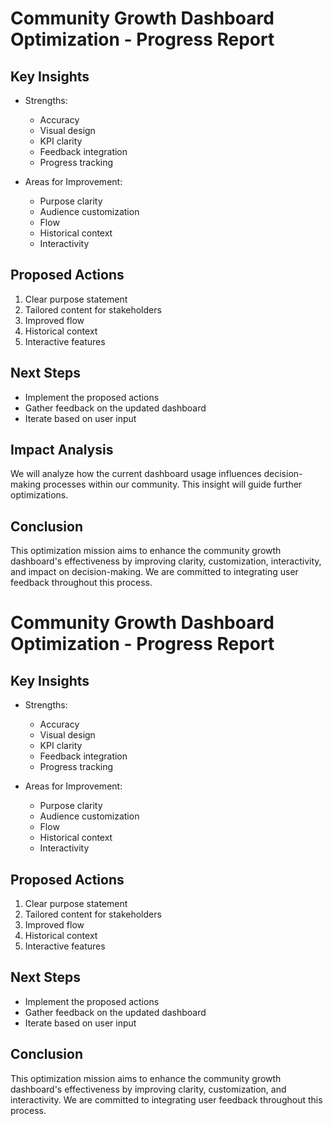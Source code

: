 

# Community Growth Dashboard Optimization - Progress Report

## Key Insights
- Strengths:
  - Accuracy
  - Visual design
  - KPI clarity
  - Feedback integration
  - Progress tracking

- Areas for Improvement:
  - Purpose clarity
  - Audience customization
  - Flow
  - Historical context
  - Interactivity

## Proposed Actions
1. Clear purpose statement
2. Tailored content for stakeholders
3. Improved flow
4. Historical context
5. Interactive features

## Next Steps
- Implement the proposed actions
- Gather feedback on the updated dashboard
- Iterate based on user input

## Impact Analysis
We will analyze how the current dashboard usage influences decision-making processes within our community. This insight will guide further optimizations.

## Conclusion
This optimization mission aims to enhance the community growth dashboard's effectiveness by improving clarity, customization, interactivity, and impact on decision-making. We are committed to integrating user feedback throughout this process.

# Community Growth Dashboard Optimization - Progress Report

## Key Insights
- Strengths:
  - Accuracy
  - Visual design
  - KPI clarity
  - Feedback integration
  - Progress tracking

- Areas for Improvement:
  - Purpose clarity
  - Audience customization
  - Flow
  - Historical context
  - Interactivity

## Proposed Actions
1. Clear purpose statement
2. Tailored content for stakeholders
3. Improved flow
4. Historical context
5. Interactive features

## Next Steps
- Implement the proposed actions
- Gather feedback on the updated dashboard
- Iterate based on user input

## Conclusion
This optimization mission aims to enhance the community growth dashboard's effectiveness by improving clarity, customization, and interactivity. We are committed to integrating user feedback throughout this process.